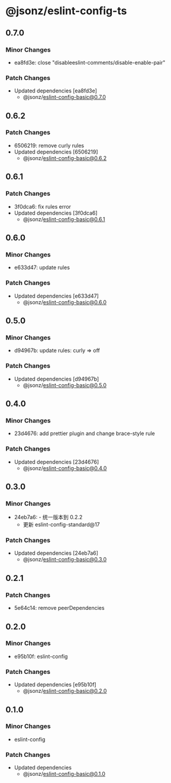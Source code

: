 # @jsonz/eslint-config-ts

## 0.7.0

### Minor Changes

- ea8fd3e: close "disableeslint-comments/disable-enable-pair"

### Patch Changes

- Updated dependencies [ea8fd3e]
  - @jsonz/eslint-config-basic@0.7.0

## 0.6.2

### Patch Changes

- 6506219: remove curly rules
- Updated dependencies [6506219]
  - @jsonz/eslint-config-basic@0.6.2

## 0.6.1

### Patch Changes

- 3f0dca6: fix rules error
- Updated dependencies [3f0dca6]
  - @jsonz/eslint-config-basic@0.6.1

## 0.6.0

### Minor Changes

- e633d47: update rules

### Patch Changes

- Updated dependencies [e633d47]
  - @jsonz/eslint-config-basic@0.6.0

## 0.5.0

### Minor Changes

- d94967b: update rules: curly => off

### Patch Changes

- Updated dependencies [d94967b]
  - @jsonz/eslint-config-basic@0.5.0

## 0.4.0

### Minor Changes

- 23d4676: add prettier plugin and change brace-style rule

### Patch Changes

- Updated dependencies [23d4676]
  - @jsonz/eslint-config-basic@0.4.0

## 0.3.0

### Minor Changes

- 24eb7a6: - 统一版本到 0.2.2
  - 更新 eslint-config-standard@17

### Patch Changes

- Updated dependencies [24eb7a6]
  - @jsonz/eslint-config-basic@0.3.0

## 0.2.1

### Patch Changes

- 5e64c14: remove peerDependencies

## 0.2.0

### Minor Changes

- e95b10f: eslint-config

### Patch Changes

- Updated dependencies [e95b10f]
  - @jsonz/eslint-config-basic@0.2.0

## 0.1.0

### Minor Changes

- eslint-config

### Patch Changes

- Updated dependencies
  - @jsonz/eslint-config-basic@0.1.0
